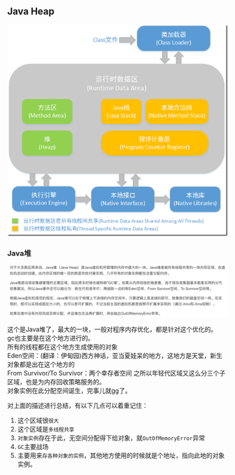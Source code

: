 ## Java Heap
  
![参考图片](_images/运行时数据区域--0--总述.png "参考图片")  
  

  
### Java堆
![Java堆](_images/运行时数据区域--4--Java堆.png "Java堆")  
  
这个是Java堆了，最大的一块，一般对程序内存优化，都是针对这个优化的。  
gc也主要是在这个地方进行的。  
所有的线程都在这个地方生成使用的对象  
Eden空间：(翻译：伊甸园)西方神话，亚当夏娃呆的地方，这地方是天堂，新生对象都是出在这个地方的  
From Survivor/To Survivor：两个幸存者空间 之所以年轻代区域又这么分三个子区域，也是为内存回收策略服务的。  
对象实例在此分配空间诞生，完事儿就gg了。  


对上面的描述进行总结，有以下几点可以着重记住：
1. 这个区域很`很大`  
2. 这个区域是`多线程共享`   
3. `对象实例`存在于此，无空间分配得下给对象，就`OutOfMemoryError`异常  
4. `GC`主要战场  
5. 主要用来`存各种对象的实例`，其他地方使用的时候就是个地址，指向此地的对象实例。  
